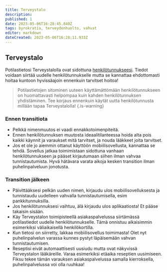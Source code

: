 ```yaml
---
title: Terveystalo
description: 
published: 1
date: 2023-05-06T16:28:45.840Z
tags: byrokratia, terveydenhuolto, vahvat
editor: markdown
dateCreated: 2023-05-06T16:28:11.933Z
---
```


## Terveystalo
Potilastietosi Terveystalolla ovat sidottuna [henkilötunnukseesi](/byrokratia/henkilotunnus). Tiedot voidaan siirtää uudelle henkilötunnukselle mutta se kannattaa ehdottomasti hoitaa kuntoon hyvissäajoin ennenkuin tarvitset hoitoa!

> Potilastietojen sitominen uuteen käyttämättömään henkilötunnukseen on huomattavasti helpompaa kuin kahden henkilötunnuksen yhdistäminen. Tee korjaus ennenkuin käytät uutta henkilötunnusta millään tapaa Terveystalolla!
{.is-warning}


### Ennen transitiota
- Pelkkä nimenmuutos ei vaadi ennakkotoimenpiteitä.
- Ennen henkilötunnuksen muutosta ideaalitilanteessa hoida alta pois kaikki käynnit ja varaukset mitä tarvitset, ja nouda lääkkeet joita tarvitset.
- Jos et ole jo aiemmin ottanut käyttöön mobiilisovellusta, kannattaa se tehdä. Sovellus jatkaa toimimistaan sidottuna vanhaan henkilötunnukseen ja pääset kirjautumaan siihen ilman vahvaa tunnistautumista. Hyvä hätävara varata aikoja kesken transition ilman puhelinpalveluun jonotusta.

### Transition jälkeen
- Päivittääksesi pelkän uuden nimen, kirjaudu ulos mobiilisovelluksesta ja tunnistaudu uudelleen vahvalla tunnistautumisella, esim pankkitunnuksilla.
- Jos henkilötunnuksesi vaihtuu, älä kirjaudu ulos aplikaatiosta! Et pääse takaisin sisään.
- Käy Terveystalon toimipisteellä asiakaspalvelussa siirtämässä potilastiedot uudelle henkilötunnukselle. Tämä onnistuu aikaisimmin esimerkiksi väliaikaisellä henkilökortilla.
- Kun tietosi on siirretty, lakkaa mobiilisovellus toimimasta! Olet nyt puhelinpalvelun varassa kunnes pystyt läpäisemään vahvan tunnistautumisen.
- Reseptisi eivät automaattisesti uusiudu mutta ovat näkyvissä Terveystalon lääkäreille. Varaa esimerkiksi etäaika reseptien uusimiseen. Fiksu tekee tämän varauksen asiakaspalvelussa samalla kierroksella, puhelinpalvelussa voi olla ruuhkaa!